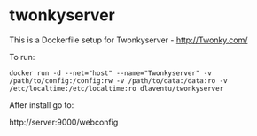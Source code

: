 # twonkyserver

This is a Dockerfile setup for Twonkyserver - http://Twonky.com/

To run:

```
docker run -d --net="host" --name="Twonkyserver" -v /path/to/config:/config:rw -v /path/to/data:/data:ro -v /etc/localtime:/etc/localtime:ro dlaventu/twonkyserver
```

After install go to:

http://server:9000/webconfig

